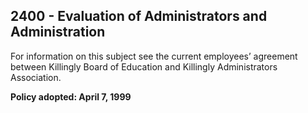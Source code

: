 ## 2400 - Evaluation of Administrators and Administration

For information on this subject see the current employees’ agreement between Killingly Board of Education and Killingly Administrators Association.

**Policy adopted:  April 7, 1999**